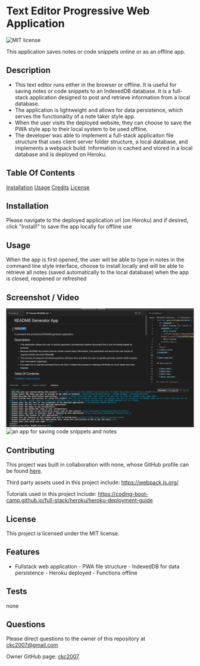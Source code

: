 
# Text Editor Progressive Web Application
![MIT license](https://img.shields.io/badge/license-MIT-blue.svg)

This application saves notes or code snippets online or as an offline app.

## Description

- This text editor runs either in the browser or offline. It is useful for saving notes or code snippets to an IndexedDB database. It is a full-stack application designed to post and retrieve information from a local database. 
- The application is lightweight and allows for data persistence, which serves the functionality of a note taker style app. 
- When the user visits the deployed website, they can choose to save the PWA style app to their local system to be used offline. 
- The developer was able to implement a full-stack applicaiton file structure that uses client server folder structure, a local database, and implements a webpack build. Information is cached and stored in a local database and is deployed on Heroku.

## Table Of Contents

[Installation](#installation)
[Usage](#usage)
[Credits](#credits)
[License](#license)

## Installation

Please navigate to the deployed application url (on Heroku) and if desired, click "Install!" to save the app locally for offline use

## Usage

When the app is first opened, the user will be able to type in notes in the command line style interface, choose to install locally and will be able to retrieve all notes (saved automatically to the local database) when the app is closed, reopened or refreshed

## Screenshot / Video

![screenshot](./assets/images/screenshot.png)
![an app for saving code snippets and notes](https://another-text-editor-ckc2007-d86b7e50a2f1.herokuapp.com/ "an app for saving code snippets and notes")

## Contributing

This project was built in collaboration with none,
whose GitHub profile can be found [here](none).

Third party assets used in this project include:
https://webpack.js.org/

Tutorials used in this project include:
https://coding-boot-camp.github.io/full-stack/heroku/heroku-deployment-guide

## License

This project is licensed under the MIT license.

## Features

- Fullstack web application - PWA file structure - IndexedDB for data persistence - Heroku deployed - Functions offline

## Tests

none

## Questions

Please direct questions to the owner of this repository at ckc2007@gmail.com

Owner GitHub page:
[ckc2007](
https://github.com/ckc2007).
